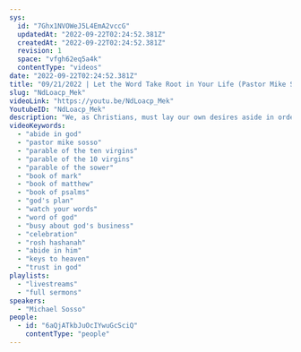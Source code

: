 ```yaml
---
sys:
  id: "7Ghx1NVOWeJ5L4EmA2vccG"
  updatedAt: "2022-09-22T02:24:52.381Z"
  createdAt: "2022-09-22T02:24:52.381Z"
  revision: 1
  space: "vfgh62eq5a4k"
  contentType: "videos"
date: "2022-09-22T02:24:52.381Z"
title: "09/21/2022 | Let the Word Take Root in Your Life (Pastor Mike Sosso)"
slug: "NdLoacp_Mek"
videoLink: "https://youtu.be/NdLoacp_Mek"
YoutubeID: "NdLoacp_Mek"
description: "We, as Christians, must lay our own desires aside in order to fulfill the calling God has for us. God is looking for people who fully trust Him and have made themselves ready. In the Parable of the Ten Virgins, only those who were prepared were able to enter into God's plan. They had to have their oil ready, just like we must continually ask God to make us ready and be busy about His business. Remember, God is looking for someone that fully trusts and abides in Him. This means that when the pressure of the world is knocking on your door, you must stand firm in believing His word, even if you have to speak it over yourself. Let His word take root in your life, and you will be a part of this great move. This sermon was delivered by Pastor Mike Sosso at Freedom Fellowship Church International in San Antonio, TX."
videoKeywords:
  - "abide in god"
  - "pastor mike sosso"
  - "parable of the ten virgins"
  - "parable of the 10 virgins"
  - "parable of the sower"
  - "book of mark"
  - "book of matthew"
  - "book of psalms"
  - "god's plan"
  - "watch your words"
  - "word of god"
  - "busy about god's business"
  - "celebration"
  - "rosh hashanah"
  - "abide in him"
  - "keys to heaven"
  - "trust in god"
playlists:
  - "livestreams"
  - "full sermons"
speakers:
  - "Michael Sosso"
people:
  - id: "6aQjATkbJuOcIYwuGcSciQ"
    contentType: "people"
---
```

